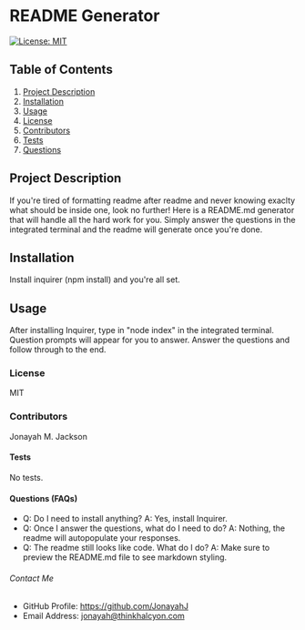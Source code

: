   # README Generator
  
  [![License: MIT](https://img.shields.io/badge/License-MIT-yellow.svg)](https://opensource.org/licenses/MIT)
  
  ## Table of Contents
  1. [Project Description](#description)
  2. [Installation](#install)
  3. [Usage](#usage)
  4. [License](#license)
  5. [Contributors](#contributors)
  6. [Tests](#tests)
  7. [Questions](#questions)
  
  ## Project Description
  If you're tired of formatting readme after readme and never knowing exaclty what should be inside one, look no further!  Here is a README.md generator that will handle all the hard work for you.  Simply answer the questions in the integrated terminal and the readme will generate once you're done.
  
  ## Installation
  Install inquirer (npm install) and you're all set.
  
  ## Usage
  After installing Inquirer, type in "node index" in the integrated terminal.  Question prompts will appear for you to answer.  Answer the questions and follow through to the end.
  
  ### License
  MIT
  
  ### Contributors
  Jonayah M. Jackson
  
  #### Tests
  No tests.
  
  #### Questions (FAQs)
  * Q: Do I need to install anything? A: Yes, install Inquirer.
  * Q: Once I answer the questions, what do I need to do? A: Nothing, the readme will autopopulate your responses.  
  * Q: The readme still looks like code.  What do I do?  A: Make sure to preview the README.md file to see markdown styling.


  ###### Contact Me
  * GitHub Profile: https://github.com/JonayahJ
  * Email Address: jonayah@thinkhalcyon.com
